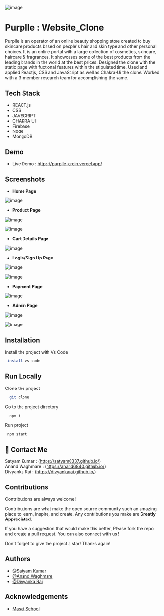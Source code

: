 
![image](https://user-images.githubusercontent.com/105915649/211062321-3c0a5609-d8e6-47c0-aff0-997dd77e557a.png)


# Purplle : Website_Clone



Purplle is an operator of an online beauty shopping store created to buy skincare products based on people's hair and skin type and other personal choices. It is an online portal with a large collection of cosmetics, skincare, haircare & fragrances. It showcases some of the best products from the leading brands in the world at the best prices.
Designed the clone with the static page with fuctional features within the stipulated time. Used and applied Reactjs, CSS and JavaScript as well as Chakra-Ui the clone. Worked with a 3-member research team for accomplishing the same. 
## Tech Stack

- REACT.js
- CSS
- JAVSCRIPT
- CHAKRA UI
- Firebase
- Node 
- MongoDB








## Demo

- Live Demo : https://purplle-orcin.vercel.app/



## Screenshots

- **Home Page**


![image](https://user-images.githubusercontent.com/103956874/210200519-45762ab0-b4af-490e-9ae0-c39643cfb608.png)

 







- **Product Page**

![image](https://user-images.githubusercontent.com/103956874/210200543-3db8675e-9246-4b63-bc7a-284399f7509a.png)

![image](https://user-images.githubusercontent.com/103956874/210200573-fa3128e7-4f92-466a-a1b1-7f8c8befb40b.png)





- **Cart Details Page**  


![image](https://user-images.githubusercontent.com/103956874/210200604-47d3478c-3bff-4a7e-acf5-00dc13cb47f3.png)


- **Login/Sign Up Page**

![image](https://user-images.githubusercontent.com/103956874/210200715-ddc0dbe5-7cc2-4bee-bb11-5651e1256d91.png)

![image](https://user-images.githubusercontent.com/103956874/210200685-ad8b2b90-067e-47be-8ddb-0b79ba197b76.png)

- **Payment Page**

![image](https://user-images.githubusercontent.com/103956874/210200655-8835a3d4-f09c-401e-b375-8e7f05129cfe.png)



- **Admin Page**

![image](https://user-images.githubusercontent.com/103956874/210201075-1610b88b-146a-4b83-87da-c326de460eeb.png)

![image](https://user-images.githubusercontent.com/103956874/210201129-4b498279-34f1-4233-886d-0dc11007f20f.png)






## Installation

Install the project with Vs Code

```bash
 install vs code 
```
    
## Run Locally

Clone the project

```bash
  git clone 
```

Go to the project directory

```bash
  npm i
```

Run project

```bash
 npm start
```




## 🔗 Contact Me

Satyam Kumar : (https://satyam0337.github.io/)
<br/>
Anand Waghmare : (https://anand6840.github.io/)
<br/>
Divyanka Rai : (https://divyankarai.github.io/)






## Contributions

Contributions are always welcome!

Contributions are what make the open source community such an amazing place to learn, inspire, and create. Any contributions you make are **Greatly Appreciated**.

If you have a suggestion that would make this better, Please fork the repo and create a pull request. You can also connect with us !

Don't forget to give the project a star! Thanks again!

## Authors


- [@Satyam Kumar](https://www.github.com/satyam0337)
- [@Anand Waghmare](https://github.com/anand6840)
- [@Divyanka Rai](https://github.com/DivyankaRai)





## Acknowledgements

 - [Masai School](https://www.masaischool.com/)
 
